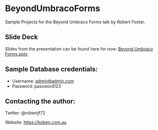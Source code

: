 # BeyondUmbracoForms

Sample Projects for the Beyond Umbraco Forms talk by Robert Foster.
## Slide Deck

Slides from the presentation can be found here for now: [Beyond Umbraco Forms.pptx](https://refactored-my.sharepoint.com/personal/robert_koben_com_au/_layouts/15/guestaccess.aspx?docid=0bd87654fbf7e472f9f71325469c11695&authkey=Ad5H_A1x5GLeB5ndYhi63jI)

## Sample Database credentials:

* Username: admin@admin.com
* Password: password123

## Contacting the author:

Twitter: @robertjf72

Website: https://koben.com.au

